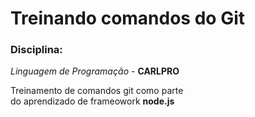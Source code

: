# Treinando comandos do Git

### Disciplina:

_Linguagem de Programação_ - **CARLPRO**

Treinamento de comandos git como parte  
do aprendizado de frameowork **node.js**